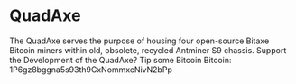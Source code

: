 # QuadAxe
 The QuadAxe serves the purpose of housing four open-source Bitaxe Bitcoin miners within old, obsolete, recycled Antminer S9 chassis. 
 Support the Development of the QuadAxe? Tip some Bitcoin Bitcoin:   1P6gz8bggna5s93th9CxNommxcNivN2bPp



